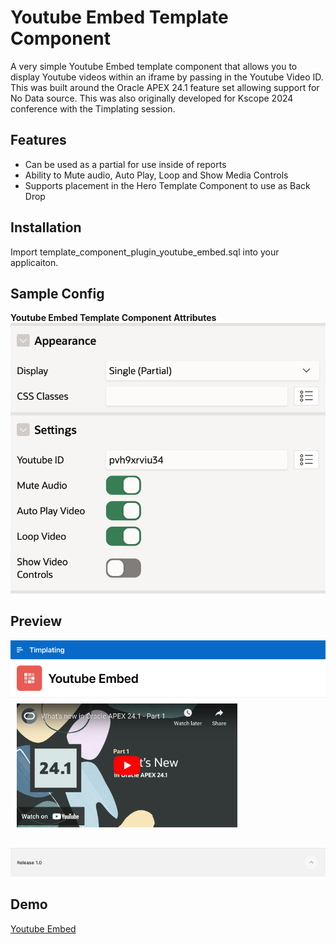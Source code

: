 # Youtube Embed Template Component
A very simple Youtube Embed template component that allows you to display Youtube videos within an iframe by passing in the Youtube Video ID. This was built around the Oracle APEX 24.1 feature set allowing support for No Data source. This was also originally developed for Kscope 2024 conference with the Timplating session.

## Features
* Can be used as a partial for use inside of reports
* Ability to Mute audio, Auto Play, Loop and Show Media Controls
* Supports placement in the Hero Template Component to use as Back Drop

## Installation
Import template_component_plugin_youtube_embed.sql into your applicaiton.

## Sample Config

**Youtube Embed Template Component Attributes**
![Youtube Embed Template Component Attributes](docs/youtube-attributes.png)

## Preview
![Hero Preview Screenshot](docs/preview.png)

## Demo
[Youtube Embed](https://apex.oracle.com/pls/apex/r/timplating/youtube-embed/)
